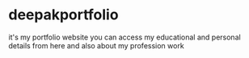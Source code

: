 # deepakportfolio
it's my portfolio website you can access my educational and personal details from here and also about my profession work
